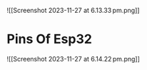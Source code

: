 ![[Screenshot 2023-11-27 at 6.13.33 pm.png]]

# Pins Of Esp32

![[Screenshot 2023-11-27 at 6.14.22 pm.png]]